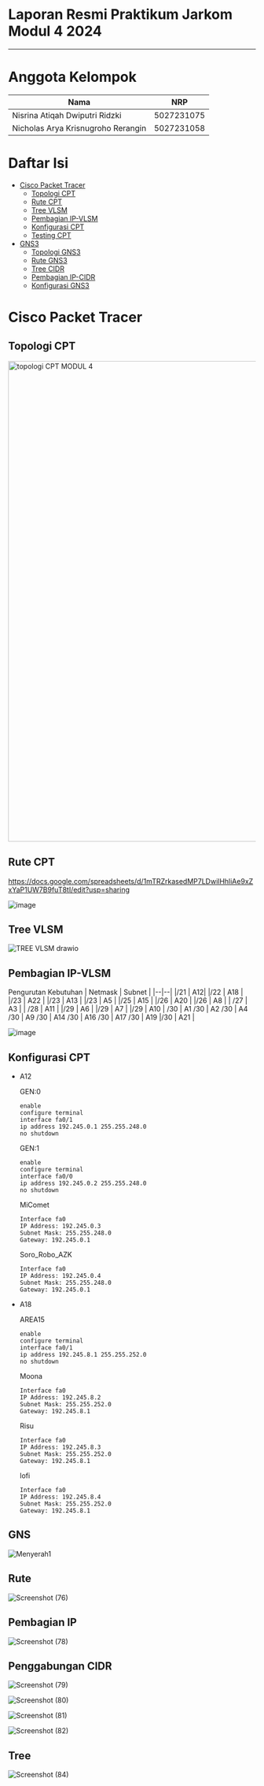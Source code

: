 # Laporan Resmi Praktikum Jarkom Modul 4 2024

---

# Anggota Kelompok
| Nama  | NRP  |
|----------|----------|
| Nisrina Atiqah Dwiputri Ridzki | 5027231075 |
| Nicholas Arya Krisnugroho Rerangin | 5027231058 |

# Daftar Isi
- [Cisco Packet Tracer](#cisco_packet_tracer)
  - [Topologi CPT](#topologi_cpt)
  - [Rute CPT](#rute_cpt)
  - [Tree VLSM](#tree_vlsm)
  - [Pembagian IP-VLSM](#pembagian_ip_vlsm)
  - [Konfigurasi CPT](#konfigurasi_cpt)
  - [Testing CPT](#testing_cpt)
- [GNS3](#gns3)
  - [Topologi GNS3](#topologi_gns3)
  - [Rute GNS3](#rute_gns3)
  - [Tree CIDR](#tree_cidr)
  - [Pembagian IP-CIDR](#pembagian_ip_cidr)
  - [Konfigurasi GNS3](#konfigurasi_gns3)
 
# Cisco Packet Tracer
## Topologi CPT
  <img width="976" alt="topologi CPT MODUL 4" src="https://github.com/user-attachments/assets/9f460c85-b0db-4237-8002-501c7e6c62cb">

## Rute CPT
  https://docs.google.com/spreadsheets/d/1mTRZrkasedMP7LDwilHhliAe9xZxYaP1UW7B9fuT8tI/edit?usp=sharing
  
  ![image](https://github.com/user-attachments/assets/d3ef7279-064e-4bc9-bd74-8ae171816012)

## Tree VLSM
  ![TREE VLSM drawio](https://github.com/user-attachments/assets/7ad742d9-cf3d-4203-9978-a4904c3adac2)

## Pembagian IP-VLSM
  Pengurutan Kebutuhan
  | Netmask  | Subnet  |
  |--|--|
  |/21 | A12|
  |/22 | A18 |
  |/23 | A22 |
  |/23 | A13 |
  |/23 | A5 |
  |/25 | A15 |
  |/26 | A20 | 
  |/26 | A8 |
  | /27 | A3 |
  | /28 | A11 |
  |/29 | A6 |
  |/29 | A7 |
  |/29 | A10 |
  /30 | A1
  /30 | A2
  /30 | A4
  /30 | A9
  /30 | A14
  /30 | A16
  /30 | A17
  /30 | A19
  |/30 | A21 |
  
  ![image](https://github.com/user-attachments/assets/f4b26dee-2b60-4741-a1e3-684ed7f7178a)
  
## Konfigurasi CPT
  - A12

    GEN:0 
    ```
    enable
    configure terminal
    interface fa0/1
    ip address 192.245.0.1 255.255.248.0
    no shutdown
    ```
    
    GEN:1 
    ```
    enable
    configure terminal
    interface fa0/0
    ip address 192.245.0.2 255.255.248.0
    no shutdown
    ```

    MiComet
    ```
    Interface fa0
    IP Address: 192.245.0.3
    Subnet Mask: 255.255.248.0
    Gateway: 192.245.0.1
    ```

    Soro_Robo_AZK
    ```
    Interface fa0
    IP Address: 192.245.0.4
    Subnet Mask: 255.255.248.0
    Gateway: 192.245.0.1
    ```

  - A18

    AREA15
    ```
    enable
    configure terminal
    interface fa0/1
    ip address 192.245.8.1 255.255.252.0
    no shutdown
    ```

    Moona
    ```
    Interface fa0
    IP Address: 192.245.8.2
    Subnet Mask: 255.255.252.0
    Gateway: 192.245.8.1
    ```

    Risu
    ```
    Interface fa0
    IP Address: 192.245.8.3
    Subnet Mask: 255.255.252.0
    Gateway: 192.245.8.1
    ```

    lofi
    ```
    Interface fa0
    IP Address: 192.245.8.4
    Subnet Mask: 255.255.252.0
    Gateway: 192.245.8.1
    ```

## GNS
![Menyerah1](https://github.com/user-attachments/assets/b6677b58-86de-4a58-84d9-b65aa0e7eb16)

## Rute
![Screenshot (76)](https://github.com/user-attachments/assets/5043ec22-6428-4883-a0fe-ce129a8aa022)

## Pembagian IP
![Screenshot (78)](https://github.com/user-attachments/assets/f053e278-7645-40bb-8dd8-b9366397717b)

## Penggabungan CIDR
![Screenshot (79)](https://github.com/user-attachments/assets/4f0de76a-a049-4813-83c1-66cb10972c5c)

![Screenshot (80)](https://github.com/user-attachments/assets/949f2f0b-02d8-469c-903f-f9ebe58b71a1)

![Screenshot (81)](https://github.com/user-attachments/assets/3add2510-d85f-4bef-bc5b-4e4ed2b15b1b)

![Screenshot (82)](https://github.com/user-attachments/assets/33262fa6-9f42-440c-b6c2-9fc126ce1ced)

## Tree
![Screenshot (84)](https://github.com/user-attachments/assets/8e7419a5-ddec-4ce4-8376-b237c22bd8e6)

